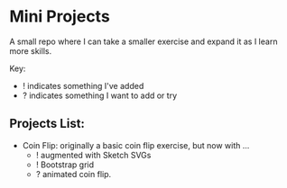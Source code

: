 # Mini Projects
A small repo where I can take a smaller exercise and expand it as I learn more skills. 

Key: 
* ! indicates something I've added
* ? indicates something I want to add or try

## Projects List:
* Coin Flip: originally a basic coin flip exercise, but now with ...
    - ! augmented with Sketch SVGs
    - ! Bootstrap grid
    - ? animated coin flip.
